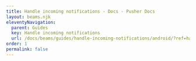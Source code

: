 ```yaml
---
title: Handle incoming notifications - Docs - Pusher Docs
layout: beams.njk
eleventyNavigation:
  parent: Guides
  key: Handle incoming notifications
  url: /docs/beams/guides/handle-incoming-notifications/android/?ref=handle-incoming-notifications
order: 1
permalink: false
---
```

